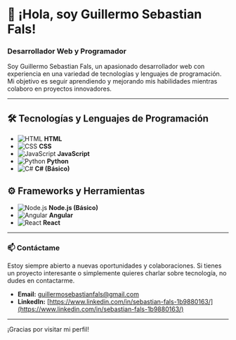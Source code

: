 # 👋 ¡Hola, soy Guillermo Sebastian Fals!

### Desarrollador Web y Programador

Soy Guillermo Sebastian Fals, un apasionado desarrollador web con experiencia en una variedad de tecnologías y lenguajes de programación. Mi objetivo es seguir aprendiendo y mejorando mis habilidades mientras colaboro en proyectos innovadores.

---

## 🛠️ Tecnologías y Lenguajes de Programación

- ![HTML](https://img.shields.io/badge/HTML-E34F26?style=flat-square&logo=html5&logoColor=white) **HTML**
- ![CSS](https://img.shields.io/badge/CSS-1572B6?style=flat-square&logo=css3&logoColor=white) **CSS**
- ![JavaScript](https://img.shields.io/badge/JavaScript-F7DF1E?style=flat-square&logo=javascript&logoColor=black) **JavaScript**
- ![Python](https://img.shields.io/badge/Python-3776AB?style=flat-square&logo=python&logoColor=white) **Python**
- ![C#](https://img.shields.io/badge/C%23-239120?style=flat-square&logo=c-sharp&logoColor=white) **C# (Básico)**

## ⚙️ Frameworks y Herramientas

- ![Node.js](https://img.shields.io/badge/Node.js-339933?style=flat-square&logo=nodedotjs&logoColor=white) **Node.js (Básico)**
- ![Angular](https://img.shields.io/badge/Angular-DD0031?style=flat-square&logo=angular&logoColor=white) **Angular**
- ![React](https://img.shields.io/badge/React-61DAFB?style=flat-square&logo=react&logoColor=white) **React**

---

### 📫 Contáctame

Estoy siempre abierto a nuevas oportunidades y colaboraciones. Si tienes un proyecto interesante o simplemente quieres charlar sobre tecnología, no dudes en contactarme.

- **Email:** [guillermosebastianfals@gmail.com](mailto:guillermosebastianfals@gmail.com)
- **LinkedIn:** [https://www.linkedin.com/in/sebastian-fals-1b9880163/](https://www.linkedin.com/in/sebastian-fals-1b9880163/)

---

¡Gracias por visitar mi perfil!
